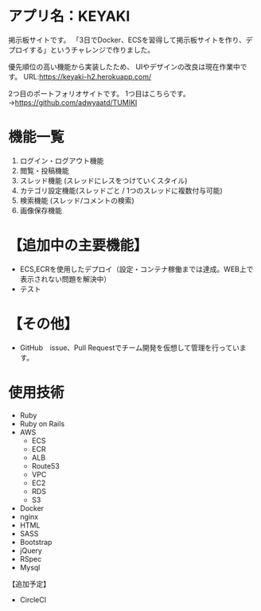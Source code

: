 # アプリ名：KEYAKI
掲示板サイトです。
「3日でDocker、ECSを習得して掲示板サイトを作り、デプロイする」というチャレンジで作りました。

優先順位の高い機能から実装したため、
UIやデザインの改良は現在作業中です。
URL:https://keyaki-h2.herokuapp.com/

2つ目のポートフォリオサイトです。
1つ目はこちらです。 
→https://github.com/adwyaatd/TUMIKI

# 機能一覧 
1. ログイン・ログアウト機能 
2. 閲覧・投稿機能 
3. スレッド機能 (スレッドにレスをつけていくスタイル) 
4. カテゴリ設定機能(スレッドごと / 1つのスレッドに複数付与可能) 
5. 検索機能 (スレッド/コメントの検索) 
6. 画像保存機能

# 【追加中の主要機能】
* ECS,ECRを使用したデプロイ（設定・コンテナ稼働までは達成。WEB上で表示されない問題を解決中）
* テスト

# 【その他】
* GitHub　issue、Pull Requestでチーム開発を仮想して管理を行っています。

# 使用技術
* Ruby
* Ruby on Rails
* AWS
    * ECS
    * ECR
    * ALB
    * Route53
    * VPC
    * EC2
    * RDS
    * S3
* Docker
* nginx
* HTML
* SASS
* Bootstrap
* jQuery
* RSpec
* Mysql

【追加予定】
* CircleCI
